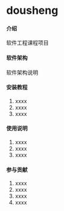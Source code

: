 # dousheng

#### 介绍
软件工程课程项目

#### 软件架构
软件架构说明


#### 安装教程

1.  xxxx
2.  xxxx
3.  xxxx

#### 使用说明

1.  xxxx
2.  xxxx
3.  xxxx

#### 参与贡献

1.  xxxx
2.  xxxx
3.  xxxx
4.  xxxx